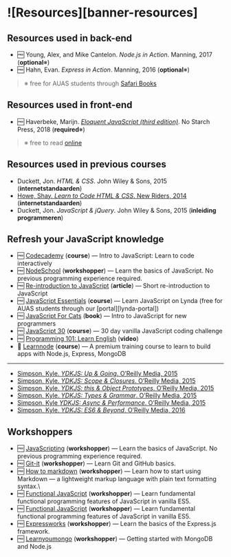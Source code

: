 # ![Resources][banner-resources]

## Resources used in back-end

*   🆓 Young, Alex, and Mike Cantelon.  _Node.js in Action_.  Manning, 2017
    (**optional**※)
*   🆓 Hahn, Evan.  _Express in Action_.  Manning, 2016
    (**optional**※)

> ※ free for AUAS students through [Safari Books][safari]

## Resources used in front-end
*   🆓 Haverbeke, Marijn.  [_Eloquent JavaScript (third edition)_](https://eloquentjavascript.net/3rd_edition/).  No Starch Press,       2018 (**required**※)

> ※ free to read [online](https://eloquentjavascript.net/3rd_edition/)

## Resources used in previous courses

*   Duckett, Jon.
    _HTML & CSS_.
    John Wiley & Sons, 2015
    (**internetstandaarden**)
*   [Howe, Shay.
    _Learn to Code HTML & CSS_.
    New Riders, 2014][html-css]
    (**internetstandaarden**)
*   Duckett, Jon.
    _JavaScript & jQuery_.
    John Wiley & Sons, 2015
    (**inleiding programmeren**)

## Refresh your JavaScript knowledge

*   🆓 [Codecademy](https://www.codecademy.com/learn/introduction-to-javascript)
    (**course**) — Intro to JavaScript: Learn to code interactively
*   🆓 [NodeSchool](https://github.com/workshopper/javascripting)
    (**workshopper**) — Learn the basics of JavaScript. No previous programming experience required.
*   🆓 [Re-introduction to JavaScript](https://developer.mozilla.org/Web/JavaScript/A_re-introduction_to_JavaScript)
    (**article**) — Short re-introduction to JavaScript
*   🆓 [JavaScript Essentials](https://www.lynda.com/JavaScript-tutorials/JavaScript-Essential-Training/574716-2.html)
    (**course**) — Learn JavaScript on Lynda
    (free for AUAS students through our [portal][lynda-portal])
*   🆓 [JavaScript For Cats](http://jsforcats.com)
    (**book**) — Intro to JavaScript for new programmers
*   🆓 [JavaScript 30](https://javascript30.com)
    (**course**) — 30 day vanilla JavaScript coding challenge
*   🆓 [Programming 101: Learn English](https://youtu.be/pOwnBPaW5zE)
    (**video**)
*   💸 [Learnnode](https://learnnode.com/)
    (**course**) — A premium training course to learn to build apps with Node.js, Express, MongoDB

---
*   [Simpson, Kyle.
    _YDKJS: Up & Going_.
    O’Reilly Media, 2015][ydkjs-1]
*   [Simpson, Kyle.
    _YDKJS: Scope & Closures_.
    O’Reilly Media, 2015][ydkjs-2]
*   [Simpson, Kyle.
    _YDKJS: this & Object Prototypes_.
    O’Reilly Media, 2015][ydkjs-3]
*   [Simpson, Kyle.
    _YDKJS: Types & Grammar_.
    O’Reilly Media, 2015][ydkjs-4]
*   [Simpson, Kyle
    _YDKJS: Async & Performance_.
    O’Reilly Media, 2015][ydkjs-5]
*   [Simpson, Kyle.
    _YDKJS: ES6 & Beyond_.
    O’Reilly Media, 2016][ydkjs-6]

## Workshoppers
*   🆓 [JavaScripting](https://github.com/workshopper/javascripting)
    (**workshopper**) — Learn the basics of JavaScript. No previous programming experience required.
*   🆓 [Git-it](https://github.com/jlord/git-it-electron)
    (**workshopper**) — Learn Git and GitHub basics.
*   🆓 [How to markdown](https://github.com/workshopper/how-to-markdown)
    (**workshopper**) — Learn how to start using Markdown — a lightweight markup language with plain text formatting syntax.\
*   🆓 [Functional JavaScript](https://github.com/timoxley/functional-javascript-workshop)
    (**workshopper**) — Learn fundamental functional programming features of JavaScript in vanilla ES5.
*   🆓 [Functional JavaScript](https://github.com/timoxley/functional-javascript-workshop)
    (**workshopper**) — Learn fundamental functional programming features of JavaScript in vanilla ES5.
*   🆓 [Expressworks](https://github.com/azat-co/expressworks)
    (**workshopper**) — Learn the basics of the Express.js framework.
*   🆓 [Learnyoumongo](https://github.com/evanlucas/learnyoumongo)
    (**workshopper**) — Getting started with MongoDB and Node.js

[safari]: http://rps.hva.nl:2048/login?url=http://proquest.safaribooksonline.com/?uicode=hva
[html-css]: https://learn.shayhowe.com/html-css/
[ydkjs-1]: https://github.com/getify/You-Dont-Know-JS/blob/master/up%20&%20going/README.md#you-dont-know-js-up--going
[ydkjs-2]: https://github.com/getify/You-Dont-Know-JS/blob/master/scope%20&%20closures/README.md#you-dont-know-js-scope--closures
[ydkjs-3]: https://github.com/getify/You-Dont-Know-JS/blob/master/this%20&%20object%20prototypes/README.md#you-dont-know-js-this--object-prototypes
[ydkjs-4]: https://github.com/getify/You-Dont-Know-JS/blob/master/types%20&%20grammar/README.md#you-dont-know-js-types--grammar
[ydkjs-5]: https://github.com/getify/You-Dont-Know-JS/blob/master/async%20&%20performance/README.md#you-dont-know-js-async--performance
[ydkjs-6]: https://github.com/getify/You-Dont-Know-JS/blob/master/es6%20&%20beyond/README.md#you-dont-know-js-es6--beyond